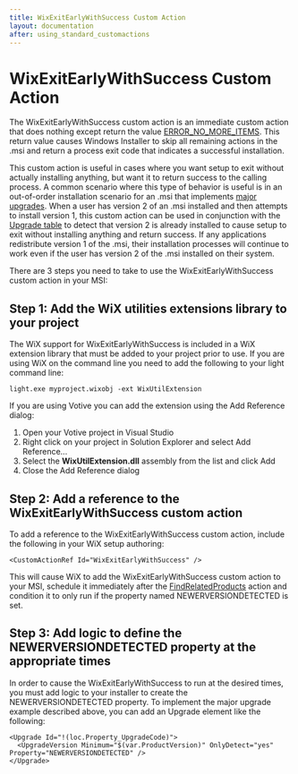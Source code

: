 ```yaml
---
title: WixExitEarlyWithSuccess Custom Action
layout: documentation
after: using_standard_customactions
---
```


# WixExitEarlyWithSuccess Custom Action

The WixExitEarlyWithSuccess custom action is an immediate custom action that does nothing except return the value <a href="http://msdn.microsoft.com/library/aa368072.aspx" target="_blank">ERROR\_NO\_MORE\_ITEMS</a>. This return value causes Windows Installer to skip all remaining actions in the .msi and return a process exit code that indicates a successful installation.

This custom action is useful in cases where you want setup to exit without actually installing anything, but want it to return success to the calling process. A common scenario where this type of behavior is useful is in an out-of-order installation scenario for an .msi that implements <a href="http://msdn.microsoft.com/library/aa369786.aspx" target="_blank">major upgrades</a>. When a user has version 2 of an .msi installed and then attempts to install version 1, this custom action can be used in conjunction with the <a href="http://msdn.microsoft.com/library/aa372379.aspx" target="_blank">Upgrade table</a> to detect that version 2 is already installed to cause setup to exit without installing anything and return success. If any applications redistribute version 1 of the .msi, their installation processes will continue to work even if the user has version 2 of the .msi installed on their system.

There are 3 steps you need to take to use the WixExitEarlyWithSuccess custom action in your MSI:

## Step 1: Add the WiX utilities extensions library to your project

The WiX support for WixExitEarlyWithSuccess is included in a WiX extension library that must be added to your project prior to use. If you are using WiX on the command line you need to add the following to your light command line:

    light.exe myproject.wixobj -ext WixUtilExtension

If you are using Votive you can add the extension using the Add Reference dialog:

1. Open your Votive project in Visual Studio
1. Right click on your project in Solution Explorer and select Add Reference...
1. Select the **WixUtilExtension.dll** assembly from the list and click Add
1. Close the Add Reference dialog

## Step 2: Add a reference to the WixExitEarlyWithSuccess custom action

To add a reference to the WixExitEarlyWithSuccess custom action, include the following in your WiX setup authoring:

    <CustomActionRef Id="WixExitEarlyWithSuccess" />

This will cause WiX to add the WixExitEarlyWithSuccess custom action to your MSI, schedule it immediately after the <a href="http://msdn.microsoft.com/library/aa368600.aspx" target="_blank">FindRelatedProducts</a> action and condition it to only run if the property named NEWERVERSIONDETECTED is set.

## Step 3: Add logic to define the NEWERVERSIONDETECTED property at the appropriate times

In order to cause the WixExitEarlyWithSuccess to run at the desired times, you must add logic to your installer to create the NEWERVERSIONDETECTED property. To implement the major upgrade example described above, you can add an Upgrade element like the following:

    <Upgrade Id="!(loc.Property_UpgradeCode)">
      <UpgradeVersion Minimum="$(var.ProductVersion)" OnlyDetect="yes" Property="NEWERVERSIONDETECTED" />
    </Upgrade>
